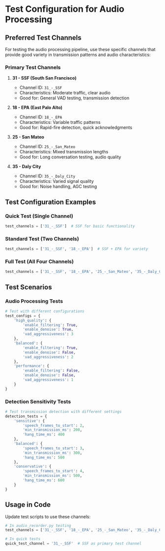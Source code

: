 # Test Configuration for Audio Processing

## Preferred Test Channels

For testing the audio processing pipeline, use these specific channels that provide good variety in transmission patterns and audio characteristics:

### Primary Test Channels

1. **31 - SSF (South San Francisco)**
   - Channel ID: `31_-_SSF`
   - Characteristics: Moderate traffic, clear audio
   - Good for: General VAD testing, transmission detection

2. **18 - EPA (East Palo Alto)**
   - Channel ID: `18_-_EPA`
   - Characteristics: Variable traffic patterns
   - Good for: Rapid-fire detection, quick acknowledgments

3. **25 - San Mateo**
   - Channel ID: `25_-_San_Mateo`
   - Characteristics: Mixed transmission lengths
   - Good for: Long conversation testing, audio quality

4. **35 - Daly City**
   - Channel ID: `35_-_Daly_City`
   - Characteristics: Varied signal quality
   - Good for: Noise handling, AGC testing

## Test Configuration Examples

### Quick Test (Single Channel)
```python
test_channels = ['31_-_SSF']  # SSF for basic functionality
```

### Standard Test (Two Channels)
```python
test_channels = ['31_-_SSF', '18_-_EPA']  # SSF + EPA for variety
```

### Full Test (All Four Channels)
```python
test_channels = ['31_-_SSF', '18_-_EPA', '25_-_San_Mateo', '35_-_Daly_City']
```

## Test Scenarios

### Audio Processing Tests
```python
# Test with different configurations
test_configs = {
    'high_quality': {
        'enable_filtering': True,
        'enable_denoise': True,
        'vad_aggressiveness': 3
    },
    'balanced': {
        'enable_filtering': True,
        'enable_denoise': False,
        'vad_aggressiveness': 2
    },
    'performance': {
        'enable_filtering': False,
        'enable_denoise': False,
        'vad_aggressiveness': 1
    }
}
```

### Detection Sensitivity Tests
```python
# Test transmission detection with different settings
detection_tests = {
    'sensitive': {
        'speech_frames_to_start': 2,
        'min_transmission_ms': 200,
        'hang_time_ms': 400
    },
    'balanced': {
        'speech_frames_to_start': 3,
        'min_transmission_ms': 300,
        'hang_time_ms': 500
    },
    'conservative': {
        'speech_frames_to_start': 4,
        'min_transmission_ms': 500,
        'hang_time_ms': 600
    }
}
```

## Usage in Code

Update test scripts to use these channels:

```python
# In audio_recorder.py testing
test_channels = ['31_-_SSF', '18_-_EPA', '25_-_San_Mateo', '35_-_Daly_City']

# In quick tests
quick_test_channel = '31_-_SSF'  # SSF as primary test channel
```
